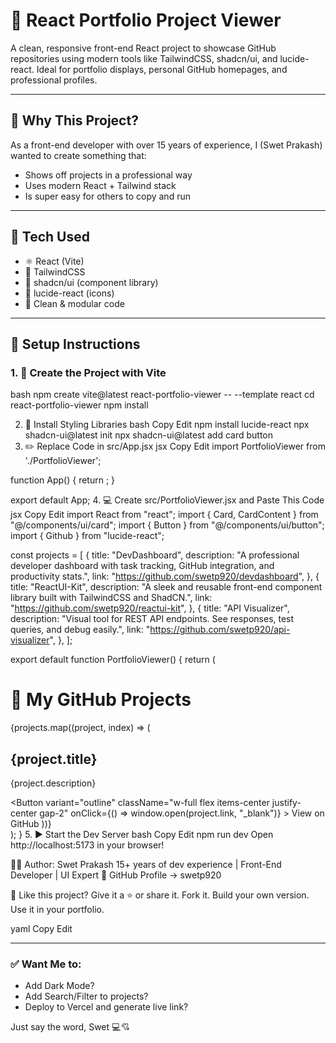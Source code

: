 # 🚀 React Portfolio Project Viewer

A clean, responsive front-end React project to showcase GitHub repositories using modern tools like TailwindCSS, shadcn/ui, and lucide-react. Ideal for portfolio displays, personal GitHub homepages, and professional profiles.

---

## 🧠 Why This Project?

As a front-end developer with over 15 years of experience, I (Swet Prakash) wanted to create something that:

- Shows off projects in a professional way
- Uses modern React + Tailwind stack
- Is super easy for others to copy and run

---

## 🔧 Tech Used

- ⚛️ React (Vite)
- 💨 TailwindCSS
- 🧩 shadcn/ui (component library)
- 🎯 lucide-react (icons)
- 🧠 Clean & modular code

---

## 📂 Setup Instructions

### 1. 🧱 Create the Project with Vite

bash
npm create vite@latest react-portfolio-viewer -- --template react
cd react-portfolio-viewer
npm install

2. 🎨 Install Styling Libraries
bash
Copy
Edit
npm install lucide-react
npx shadcn-ui@latest init
npx shadcn-ui@latest add card button
3. ✏️ Replace Code in src/App.jsx
jsx
Copy
Edit
import PortfolioViewer from './PortfolioViewer';

function App() {
  return <PortfolioViewer />;
}

export default App;
4. 💻 Create src/PortfolioViewer.jsx and Paste This Code
jsx
Copy
Edit
import React from "react";
import { Card, CardContent } from "@/components/ui/card";
import { Button } from "@/components/ui/button";
import { Github } from "lucide-react";

const projects = [
  {
    title: "DevDashboard",
    description:
      "A professional developer dashboard with task tracking, GitHub integration, and productivity stats.",
    link: "https://github.com/swetp920/devdashboard",
  },
  {
    title: "ReactUI-Kit",
    description:
      "A sleek and reusable front-end component library built with TailwindCSS and ShadCN.",
    link: "https://github.com/swetp920/reactui-kit",
  },
  {
    title: "API Visualizer",
    description:
      "Visual tool for REST API endpoints. See responses, test queries, and debug easily.",
    link: "https://github.com/swetp920/api-visualizer",
  },
];

export default function PortfolioViewer() {
  return (
    <main className="min-h-screen bg-gray-100 py-10 px-4 md:px-20">
      <h1 className="text-4xl font-bold mb-8 text-center text-gray-800">
        📁 My GitHub Projects
      </h1>
      <div className="grid grid-cols-1 md:grid-cols-2 lg:grid-cols-3 gap-6">
        {projects.map((project, index) => (
          <Card key={index} className="rounded-2xl shadow-md p-4">
            <CardContent>
              <h2 className="text-xl font-semibold mb-2">{project.title}</h2>
              <p className="text-gray-600 mb-4">{project.description}</p>
              <Button
                variant="outline"
                className="w-full flex items-center justify-center gap-2"
                onClick={() => window.open(project.link, "_blank")}
              >
                <Github className="h-4 w-4" /> View on GitHub
              </Button>
            </CardContent>
          </Card>
        ))}
      </div>
    </main>
  );
}
5. ▶️ Start the Dev Server
bash
Copy
Edit
npm run dev
Open http://localhost:5173 in your browser!

🧑‍💻 Author: Swet Prakash
15+ years of dev experience | Front-End Developer | UI Expert
📍 GitHub Profile → swetp920

💫 Like this project?
Give it a ⭐️ or share it. Fork it. Build your own version. Use it in your portfolio.

yaml
Copy
Edit

---

### ✅ Want Me to:

- Add Dark Mode?
- Add Search/Filter to projects?
- Deploy to Vercel and generate live link?

Just say the word, Swet 💻💘
